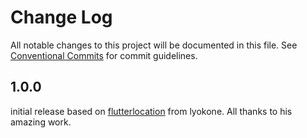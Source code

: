 # Change Log

All notable changes to this project will be documented in this file.
See [Conventional Commits](https://conventionalcommits.org) for commit guidelines.

## 1.0.0

initial release based on [flutterlocation](https://github.com/Lyokone/flutterlocation) from lyokone. All thanks to his amazing work.
